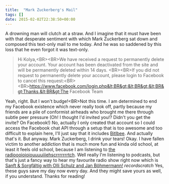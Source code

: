 ```yaml
---
title:  "Mark Zuckerberg's Mail"
tags: []
date: 2015-02-02T22:38:50+00:00
---
```


A drowning man will clutch at a straw. And I imagine that it must have been with that desperate sentiment with which Mark Zuckerberg sat down and composed this text-only mail to me today. And he was so saddened by this loss that he even forgot it was text-only.
> Hi Kolya,&lt;BR&gt;&lt;BR&gt;We have received a request to permanently delete your account.
Your account has been deactivated from the site and will be permanently deleted
within 14 days. &lt;BR&gt;&lt;BR&gt;If you did not request to permanently delete your
account, please login to Facebook to cancel this
request:&lt;BR&gt;&lt;BR&gt;https://www.facebook.com/login.php&lt;BR&gt;&lt;BR&gt;&lt;BR&gt;Thanks,&lt;BR&gt;The
Facebook Team


Yeah, right. But I won't budge!&lt;BR&gt;Not this time. I am determined to end my Facebook existence which never really took off, partly because my friends are a pile of conformist airheads who brought me there through subtle peer pressure (Oh! I thought I'd invited you!? Didn't you get the invite? On Facebook!)  No, actually I only created that account so I could access the Facebook chat API through a setup that is too awesome and too difficult to explain here, I'll just say that it includes [Bitlbee](http://bitlbee.org/). And actually that's it. But anyway. Mark Zuckerberg, I drink your tears!
Okay.
I have fallen victim to another addiction that is much more fun and kinda old school, at least it feels old school, because I am listening to [the radioooioioiouuuuiiiehscrrrrrrrtch](https://www.youtube.com/watch?v=UxSy4Gcn4z8&feature=player_detailpage&x-yt-cl=85114404&x-yt-ts=1422579428#t=25). Well really I'm listening to podcasts, but that's just a fancy way to hear my favourite radio show right now which is [Sanft & Sorgfältig with Olli Schulz and Jan Böhmermann!](http://www.radioeins.de/programm/sendungen/sanft_sorgfaeltig/index.html) *recordscratch* Yes, these guys save my day now every day. And they might save yours as well, if you understand. Thanks for reading!
